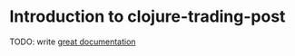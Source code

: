 # Introduction to clojure-trading-post

TODO: write [great documentation](http://jacobian.org/writing/what-to-write/)
